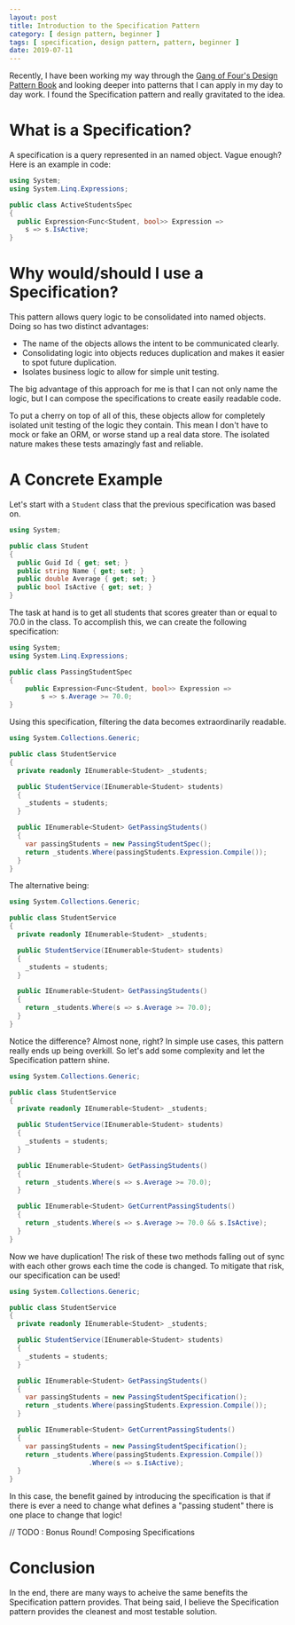 ```yaml
---
layout: post
title: Introduction to the Specification Pattern
category: [ design pattern, beginner ]
tags: [ specification, design pattern, pattern, beginner ]
date: 2019-07-11
---
```


Recently, I have been working my way through the [Gang of Four's Design Pattern Book](https://www.amazon.com/Design-Patterns-Elements-Reusable-Object-Oriented-dp-0201633612/dp/0201633612/ref=mt_hardcover?_encoding=UTF8&me=&qid=) and looking deeper into patterns that I can apply in my day to day work. I found the Specification pattern and really gravitated to the idea.

# What is a Specification?

A specification is a query represented in an named object. Vague enough? Here is an example in code:

```cs
using System;
using System.Linq.Expressions;

public class ActiveStudentsSpec
{
  public Expression<Func<Student, bool>> Expression => 
    s => s.IsActive;
}
```

# Why would/should I use a Specification?

This pattern allows query logic to be consolidated into named objects. Doing so has two distinct advantages:
  - The name of the objects allows the intent to be communicated clearly.
  - Consolidating logic into objects reduces duplication and makes it easier to spot future duplication.
  - Isolates business logic to allow for simple unit testing.

The big advantage of this approach for me is that I can not only name the logic, but I can compose the specifications to create easily readable code. 

To put a cherry on top of all of this, these objects allow for completely isolated unit testing of the logic they contain. This mean I don't have to mock or fake an ORM, or worse stand up a real data store. The isolated nature makes these tests amazingly fast and reliable.

# A Concrete Example

Let's start with a `Student` class that the previous specification was based on.

```cs
using System;

public class Student
{
  public Guid Id { get; set; }
  public string Name { get; set; }
  public double Average { get; set; }
  public bool IsActive { get; set; }
}
```

The task at hand is to get all students that scores greater than or equal to 70.0 in the class. To accomplish this, we can create the following specification:

```cs
using System;
using System.Linq.Expressions;

public class PassingStudentSpec
{
    public Expression<Func<Student, bool>> Expression =>
        s => s.Average >= 70.0;
}
```

Using this specification, filtering the data becomes extraordinarily readable.

```cs
using System.Collections.Generic;

public class StudentService
{
  private readonly IEnumerable<Student> _students;

  public StudentService(IEnumerable<Student> students)
  {
    _students = students;
  }

  public IEnumerable<Student> GetPassingStudents()
  {
    var passingStudents = new PassingStudentSpec();
    return _students.Where(passingStudents.Expression.Compile());
  }
}
```

The alternative being:

```cs
using System.Collections.Generic;

public class StudentService
{
  private readonly IEnumerable<Student> _students;

  public StudentService(IEnumerable<Student> students)
  {
    _students = students;
  }

  public IEnumerable<Student> GetPassingStudents()
  {
    return _students.Where(s => s.Average >= 70.0);
  }
}
```

Notice the difference? Almost none, right? In simple use cases, this pattern really ends up being overkill. So let's add some complexity and let the Specification pattern shine.

```cs
using System.Collections.Generic;

public class StudentService
{
  private readonly IEnumerable<Student> _students;

  public StudentService(IEnumerable<Student> students)
  {
    _students = students;
  }

  public IEnumerable<Student> GetPassingStudents()
  {
    return _students.Where(s => s.Average >= 70.0);
  }

  public IEnumerable<Student> GetCurrentPassingStudents()
  {
    return _students.Where(s => s.Average >= 70.0 && s.IsActive);
  }
}
```

Now we have duplication! The risk of these two methods falling out of sync with each other grows each time the code is changed. To mitigate that risk, our specification can be used!


```cs
using System.Collections.Generic;

public class StudentService
{
  private readonly IEnumerable<Student> _students;

  public StudentService(IEnumerable<Student> students)
  {
    _students = students;
  }

  public IEnumerable<Student> GetPassingStudents()
  {
    var passingStudents = new PassingStudentSpecification();
    return _students.Where(passingStudents.Expression.Compile());
  }

  public IEnumerable<Student> GetCurrentPassingStudents()
  {
    var passingStudents = new PassingStudentSpecification();
    return _students.Where(passingStudents.Expression.Compile())
                    .Where(s => s.IsActive);
  }
}
```

In this case, the benefit gained by introducing the specification is that if there is ever a need to change what defines a "passing student" there is one place to change that logic!

// TODO : Bonus Round! Composing Specifications

# Conclusion

In the end, there are many ways to acheive the same benefits the Specification pattern provides. That being said, I believe the Specification pattern provides the cleanest and most testable solution. 